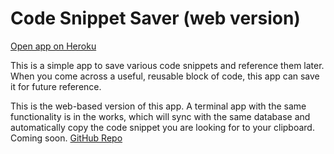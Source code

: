 # Code Snippet Saver (web version)
<a href="https://snippet-web.herokuapp.com/" target="_blank">Open app on Heroku</a>

This is a simple app to save various code snippets and reference them later. When you come across a useful, reusable block of code, this app can save it for future reference. 

This is the web-based version of this app. A terminal app with the same functionality is in the works, which will sync with the same database and automatically copy the code snippet you are looking for to your clipboard. Coming soon. [GitHub Repo](https://www.github.com/adnanyousef/save)